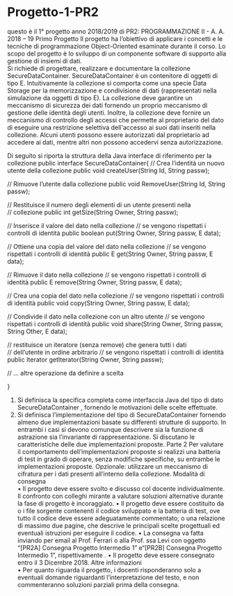 # Progetto-1-PR2
questo è il 1° progetto anno 2018/2019 di PR2:
PROGRAMMAZIONE II  - A. A. 2018 – 19 
Primo Progetto 
Il progetto ha l’obiettivo di applicare i concetti e le tecniche di programmazione Object-Oriented esaminate 
durante il corso. Lo scopo del progetto è lo sviluppo di un componente software di supporto alla gestione di 
insiemi di dati.  
Si richiede di progettare, realizzare e documentare la collezione SecureDataContainer<E>. 
SecureDataContainer<E> è un contenitore di oggetti di tipo E. Intuitivamente la collezione si comporta come 
una specie Data Storage per la memorizzazione e condivisione di dati (rappresentati nella simulazione da 
oggetti di tipo E).  La collezione deve garantire un meccanismo di sicurezza dei dati fornendo un proprio 
meccanismo di gestione delle identità degli utenti. Inoltre, la collezione deve fornire un meccanismo di 
controllo degli accessi che permette al proprietario del dato di eseguire una restrizione selettiva 
dell'accesso ai suoi dati inseriti nella collezione. Alcuni utenti possono essere autorizzati dal proprietario 
ad accedere ai dati, mentre altri non possono accedervi senza autorizzazione.  

 

Di seguito si riporta la struttura della Java interface di riferimento per la collezione 
public interface SecureDataContainer<E>{ 
// Crea l’identità un nuovo utente della collezione 
public void createUser(String Id, String passw);
	
// Rimuove l’utente dalla collezione 
public void RemoveUser(String Id, String passw); 

// Restituisce il numero degli elementi di un utente presenti nella  
// collezione 
public int getSize(String Owner, String passw); 

// Inserisce il valore del dato nella collezione 
// se vengono rispettati i controlli di identità 
 public boolean put(String Owner, String passw, E data); 
 
// Ottiene una copia del valore del dato nella collezione 
// se vengono rispettati i controlli di identità 
 public E get(String Owner, String passw, E data); 
 
// Rimuove il dato nella collezione 
// se vengono rispettati i controlli di identità 
 public E remove(String Owner, String passw, E data); 
	
// Crea una copia del  dato nella collezione 
// se vengono rispettati i controlli di identità 
public void copy(String Owner, String passw, E data); 
	
// Condivide il dato nella collezione con un altro utente 
// se vengono rispettati i controlli di identità 
 public void share(String Owner, String passw, String Other, E data); 
 
// restituisce un iteratore (senza remove) che genera tutti i dati  
// dell’utente in ordine arbitrario 
// se vengono rispettati i controlli di identità 
public Iterator<E> getIterator(String Owner, String passw); 
 
// … altre operazione da definire a scelta 

} 
1. Si definisca la specifica completa come interfaccia Java del tipo di dato SecureDataContainer<E> , 
fornendo le motivazioni delle scelte effettuate. 
2. Si definisca l’implementazione del tipo di SecureDataContainer<E> fornendo almeno due 
implementazioni basate su differenti strutture di supporto. In entrambi i casi si devono comunque 
descrivere sia la funzione di astrazione sia l’invariante di rappresentazione. Si discutano le 
caratteristiche delle due implementazioni proposte. 
Parte 2 
Per valutare il comportamento dell’implementazioni proposte si realizzi una batteria di test in grado di 
operare, senza modifiche specifiche, su entrambe le implementazioni proposte. 
Opzionale: utilizzare un meccanismo di cifratura per i dati presenti all’interno della collezione. 
Modalità di consegna  
• Il progetto deve essere svolto e discusso col docente individualmente. Il confronto con colleghi 
mirante a valutare soluzioni alternative durante la fase di progetto è incoraggiato. 
• Il progetto deve essere costituito da 
o i file sorgente contenenti il codice sviluppato e la batteria di test, ove tutto il codice deve 
essere adeguatamente commentato; 
o una relazione di massimo due pagine, che descrive le principali scelte progettuali ed 
eventuali istruzioni per eseguire il codice. 
• La consegna va fatta inviando per email al Prof. Ferrari o alla Prof. ssa Levi con oggetto “[PR2A] 
Consegna Progetto Intermedio 1”  e“[PR2B] Consegna Progetto Intermedio 1”, rispettivamente . 
• Il progetto deve essere consegnato entro il 3 Dicembre 2018. 
Altre informazioni  
• Per quanto riguarda il progetto, i docenti risponderanno solo a eventuali domande riguardanti 
l’interpretazione del testo, e non commenteranno soluzioni parziali prima della consegna. 
